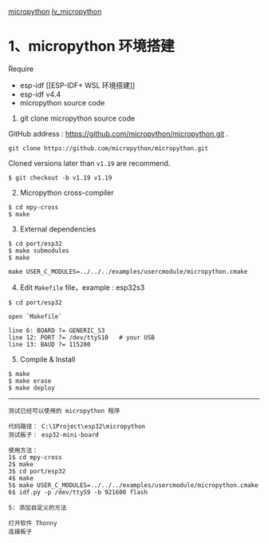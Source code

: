 [micropython](https://github.com/micropython/micropython)
[lv_micropython](https://github.com/lvgl/lv_micropython)

# 1、micropython 环境搭建

Require
- esp-idf [[ESP-IDF+ WSL 环境搭建]]
- esp-idf v4.4
- micropython source code

1. git clone micropython source code

GitHub address : https://github.com/micropython/micropython.git .
~~~
git clone https://github.com/micropython/micropython.git
~~~

Cloned versions later than `v1.19` are recommend.
~~~
$ git checkout -b v1.19 v1.19 
~~~

2. Micropython cross-compiler
~~~
$ cd mpy-cross
$ make
~~~

3. External dependencies
~~~
$ cd port/esp32
$ make submodules
$ make

make USER_C_MODULES=../../../examples/usercmodule/micropython.cmake
~~~

4. Edit `Makefile` file，example : esp32s3
~~~
$ cd port/esp32

open `Makefile`

line 6: BOARD ?= GENERIC_S3
line 12: PORT ?= /dev/ttyS10   # your USB
line 13: BAUD ?= 115200
~~~

5. Compile & Install
~~~
$ make
$ make erase
$ make deploy
~~~


---
~~~
测试已经可以使用的 micropython 程序

代码路径： C:\1Project\esp32\micropython
测试板子： esp32-mini-board

使用方法：
1$ cd mpy-cross
2$ make
3$ cd port/esp32
4$ make
5$ make USER_C_MODULES=../../../examples/usercmodule/micropython.cmake     
6$ idf.py -p /dev/ttyS9 -b 921600 flash

5: 添加自定义的方法

打开软件 Thonny
连接板子
~~~

